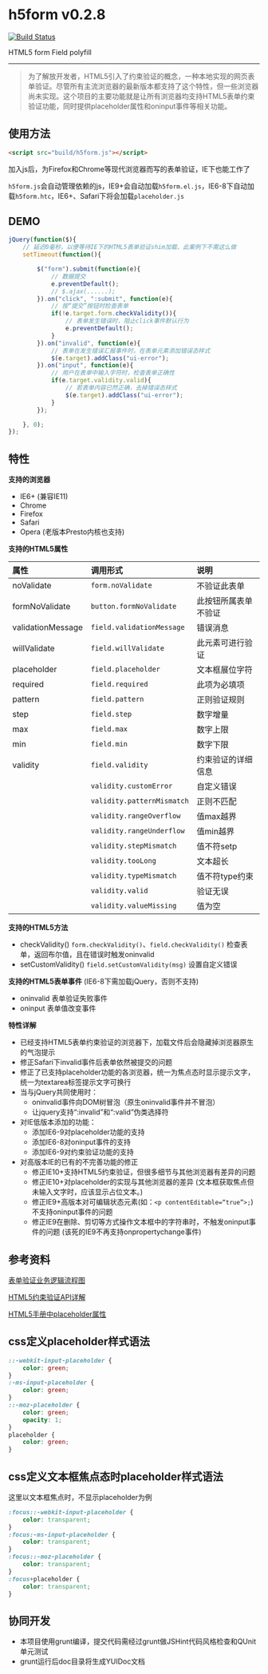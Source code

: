 h5form v0.2.8
======

[![Build Status](https://travis-ci.org/gucong3000/h5form.svg?branch=master)](https://travis-ci.org/gucong3000/h5form)

HTML5 form Field polyfill

----------

> 为了解放开发者，HTML5引入了约束验证的概念，一种本地实现的网页表单验证。尽管所有主流浏览器的最新版本都支持了这个特性，但一些浏览器尚未实现。这个项目的主要功能就是让所有浏览器均支持HTML5表单约束验证功能，同时提供placeholder属性和oninput事件等相关功能。

## 使用方法 ##
```HTML
<script src="build/h5form.js"></script>
```

加入js后，为Firefox和Chrome等现代浏览器而写的表单验证，IE下也能工作了

`h5form.js`会自动管理依赖的js，IE9+会自动加载`h5form.el.js`，IE6-8下自动加载`h5form.htc`，IE6+、Safari下将会加载`placeholder.js`

## DEMO

```Javascript
jQuery(function($){
	// 延迟0毫秒，以便等待IE下的HTML5表单验证shim加载、此案例下不需这么做
	setTimeout(function(){

		$("form").submit(function(e){
			// 数据提交
			e.preventDefault();
			// $.ajax(......);
		}).on("click", ":submit", function(e){
			// 按“提交”按钮时检查表单
			if(!e.target.form.checkValidity()){
				// 表单发生错误时，阻止click事件默认行为
				e.preventDefault();
			}
		}).on("invalid", function(e){
			// 表单在发生错误汇报事件时，在表单元素添加错误态样式
			$(e.target).addClass("ui-error");
		}).on("input", function(e){
			// 用户在表单中输入字符时，检查表单正确性
			if(e.target.validity.valid){
				// 若表单内容已然正确，去掉错误态样式
				$(e.target).addClass("ui-error");
			}
		});

	}, 0);
});
```

## 特性 ##

**支持的浏览器**

- IE6+		(兼容IE11)
- Chrome
- Firefox
- Safari
- Opera (老版本Presto内核也支持)

**支持的HTML5属性**

| 属性					| 调用形式					| 说明					|
| :-------------------- | :------------------------ | :-------------------- |
| noValidate			| `form.noValidate`			| 不验证此表单			|
| formNoValidate		| `button.formNoValidate`	| 此按钮所属表单不验证	|
| validationMessage		| `field.validationMessage`	| 错误消息				|
| willValidate			| `field.willValidate`		| 此元素可进行验证		|
| placeholder			| `field.placeholder`		| 文本框展位字符		|
| required				| `field.required`			| 此项为必填项			|
| pattern				| `field.pattern`			| 正则验证规则			|
| step					| `field.step`				| 数字增量				|
| max					| `field.max`				| 数字上限				|
| min					| `field.min`				| 数字下限				|
| validity				| `field.validity`			| 约束验证的详细信息	|
|| `validity.customError`		|自定义错误
|| `validity.patternMismatch`	|正则不匹配
|| `validity.rangeOverflow`		|值max越界
|| `validity.rangeUnderflow`	|值min越界
|| `validity.stepMismatch`		|值不符setp
|| `validity.tooLong`			|文本超长
|| `validity.typeMismatch`		|值不符type约束
|| `validity.valid`				|验证无误
|| `validity.valueMissing`		|值为空

**支持的HTML5方法**

- checkValidity()		`form.checkValidity()`、`field.checkValidity()`	检查表单，返回布尔值，且在错误时触发oninvalid
- setCustomValidity()	`field.setCustomValidity(msg)`					设置自定义错误

**支持的HTML5表单事件**	(IE6-8下需加载jQuery，否则不支持)

- oninvalid		表单验证失败事件
- oninput		表单值改变事件

**特性详解**

- 已经支持HTML5表单约束验证的浏览器下，加载文件后会隐藏掉浏览器原生的气泡提示
- 修正Safari下invalid事件后表单依然被提交的问题
- 修正了已支持placeholder功能的各浏览器，统一为焦点态时显示提示文字，统一为textarea标签提示文字可换行
- 当与jQuery共同使用时：
	- oninvalid事件向DOM树冒泡（原生oninvalid事件并不冒泡）
	- 让jquery支持“:invalid”和“:valid”伪类选择符
- 对IE低版本添加的功能：
	- 添加IE6-9对placeholder功能的支持
	- 添加IE6-8对oninput事件的支持
	- 添加IE6-9对约束验证功能的支持
- 对高版本IE的已有的不完善功能的修正
	- 修正IE10+支持HTML5约束验证，但很多细节与其他浏览器有差异的问题
	- 修正IE10+对placeholder的实现与其他浏览器的差异	(文本框获取焦点但未输入文字时，应该显示占位文本。)
	- 修正IE9+高版本对可编辑状态元素(如：`<p contentEditable=“true”>;`)不支持oninput事件的问题
	- 修正IE9在删除、剪切等方式操作文本框中的字符串时，不触发oninput事件的问题	(该死的IE9不再支持onpropertychange事件)

## 参考资料 ##

[表单验证业务逻辑流程图](https://github.com/gucong3000/h5form/blob/master/flowchart/README.md)

[HTML5约束验证API详解](http://wo.poco.cn/htmlcss/post/id/7461633)

[HTML5手册中placeholder属性](http://www.w3school.com.cn/html5/att_input_placeholder.asp)


## css定义placeholder样式语法 ##

```CSS
::-webkit-input-placeholder {
	color: green;
}
:-ms-input-placeholder {
	color: green;
}
::-moz-placeholder {
	color: green;
	opacity: 1;
}
placeholder {
	color: green;
}
```

## css定义文本框焦点态时placeholder样式语法 ##

这里以文本框焦点时，不显示placeholder为例

```CSS
:focus::-webkit-input-placeholder {
	color: transparent;
}
:focus:-ms-input-placeholder {
	color: transparent;
}
:focus::-moz-placeholder {
	color: transparent;
}
:focus+placeholder {
	color: transparent;
}
```

## 协同开发 ##

- 本项目使用grunt编译，提交代码需经过grunt做JSHint代码风格检查和QUnit单元测试
- grunt运行后doc目录将生成YUIDoc文档
